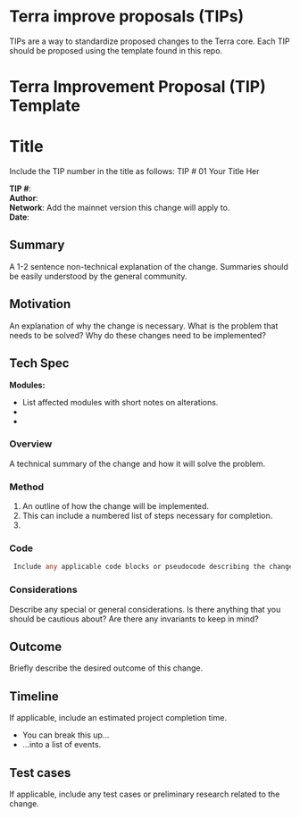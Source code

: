 # Terra improve proposals (TIPs)

TIPs are a way to standardize proposed changes to the Terra core. Each TIP should be proposed using the template found in this repo. 

# Terra Improvement Proposal (TIP) Template

# Title 

Include the TIP number in the title as follows: TIP # 01 Your Title Her

**TIP #**:
<br>
**Author**: 
<br>
**Network**: Add the mainnet version this change will apply to.
<br>
**Date**: 
<br>

## Summary

A 1-2 sentence non-technical explanation of the change. Summaries should be easily understood by the general community.


## Motivation

An explanation of why the change is necessary. What is the problem that needs to be solved? Why do these changes need to be implemented?

## Tech Spec

**Modules:** 
- List affected modules with short notes on alterations.
-  
-  
### Overview

A technical summary of the change and how it will solve the problem. 

### Method

1. An outline of how the change will be implemented. 
2. This can include a numbered list of steps necessary for completion.
3. 

### Code

```go
 Include any applicable code blocks or pseudocode describing the changes.
```
### Considerations

 Describe any special or general considerations. Is there anything that you should be cautious about? Are there any invariants to keep in mind?


## Outcome

 Briefly describe the desired outcome of this change.

## Timeline

 If applicable, include an estimated project completion time. 
 - You can break this up...
 - ...into a list of events.

## Test cases

 If applicable, include any test cases or preliminary research related to the change.
